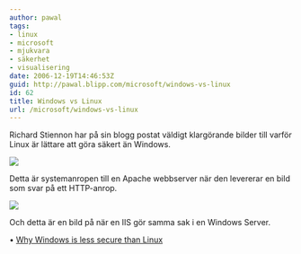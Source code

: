 ```yaml
---
author: pawal
tags:
- linux
- microsoft
- mjukvara
- säkerhet
- visualisering
date: 2006-12-19T14:46:53Z
guid: http://pawal.blipp.com/microsoft/windows-vs-linux
id: 62
title: Windows vs Linux
url: /microsoft/windows-vs-linux
---
```


Richard Stiennon har på sin blogg postat väldigt klargörande bilder
till varför Linux är lättare att göra säkert än Windows.

<img src="https://blipp.com/misc/SysCallApachesmall.jpg" />

Detta är systemanropen till en Apache webbserver när den levererar en
bild som svar på ett HTTP-anrop.

<img src="https://blipp.com/misc/SysCallIISsmall.jpg" />

Och detta är en bild på när en IIS gör samma sak i en Windows Server.

• <a href="http://blogs.zdnet.com/threatchaos/?p=311">Why Windows is less secure than Linux</a>